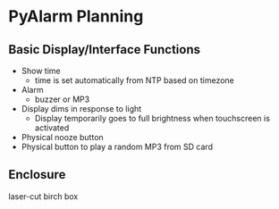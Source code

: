 # PyAlarm Planning

## Basic Display/Interface Functions
* Show time
  * time is set automatically from NTP based on timezone
* Alarm
  * buzzer or MP3
* Display dims in response to light
  * Display temporarily goes to full brightness when touchscreen is activated
* Physical nooze button
* Physical button to play a random MP3 from SD card 

## Enclosure
laser-cut birch box
